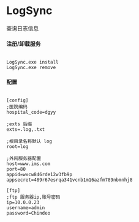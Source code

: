 # LogSync
查询日志信息

#### 注册/卸载服务

```shell script

LogSync.exe install 
LogSync.exe remove 

```

#### 配置

```shell script

[config]
;医院编码
hospital_code=dgyy

;exts 后缀
exts=.log,.txt

;根目录名称默认 log
root=log

;外网服务器配置
host=www.ims.com
port=80
appid=wxcw846rde12w3fb9p
appsecret=489r67esrqa341vcnb1m16azfm789nbmnhj8

[ftp]
;ftp 服务器ip,账号密码
ip=10.0.0.23
username=admin
password=Chindeo

```